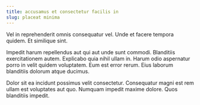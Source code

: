 ```yaml
---
title: accusamus et consectetur facilis in
slug: placeat minima
---
```


Vel in reprehenderit omnis consequatur vel. Unde et facere tempora quidem. Et similique sint.

Impedit harum repellendus aut qui aut unde sunt commodi. Blanditiis exercitationem autem. Explicabo quia nihil ullam in. Harum odio aspernatur porro in velit quidem voluptatem. Eum est error rerum. Eius laborum blanditiis dolorum atque ducimus.

Dolor sit ea incidunt possimus velit consectetur. Consequatur magni est rem ullam est voluptates aut quo. Numquam impedit maxime dolore. Quos blanditiis impedit.
